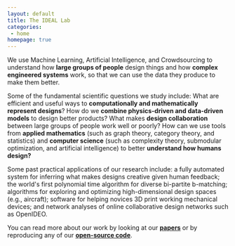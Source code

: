 ```yaml
---
layout: default
title: The IDEAL Lab
categories:
 - home
homepage: true
---
```

We use Machine Learning, Artificial Intelligence, and Crowdsourcing to understand how **large groups of people** design things and how **complex engineered systems** work, so that we can use the data they produce to make them better.

Some of the fundamental scientific questions we study include: What are efficient and useful ways to **computationally and mathematically represent designs**? How do we **combine physics-driven and data-driven models** to design better products? What makes **design collaboration** between large groups of people work well or poorly? How can we use tools from **applied mathematics** (such as graph theory, category theory, and statistics) and **computer science** (such as complexity theory, submodular optimization, and artificial intelligence) to better **understand how humans design?**

Some past practical applications of our research include: a fully automated system for inferring what makes designs creative given human feedback; the world's first polynomial time algorithm for diverse bi-partite b-matching; algorithms for exploring and optimizing high-dimensional design spaces (e.g., aircraft); software for helping novices 3D print working mechanical devices; and network analyses of online collaborative design networks such as OpenIDEO.

You can read more about our work by looking at our [**papers**](/papers.html) or by reproducing any of our [**open-source code**](https://www.github.com/IDEALLAB).
